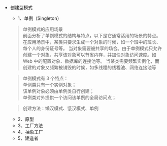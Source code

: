 - 创建型模式
    - 1、单例（Singleton）
    >单例模式的应用场景<br>
     前面分析了单例模式的结构与特点，以下是它通常适用的场景的特点。
     在应用场景中，某类只要求生成一个对象的时候，如一个班中的班长、每个人的身份证号等。
     当对象需要被共享的场合。由于单例模式只允许创建一个对象，共享该对象可以节省内存，并加快对象访问速度。如 Web 中的配置对象、数据库的连接池等。
     当某类需要频繁实例化，而创建的对象又频繁被销毁的时候，如多线程的线程池、网络连接池等<br>
     
     >单例模式有 3 个特点：<br>
     单例类只有一个实例对象；<br>
     该单例对象必须由单例类自行创建；<br>
     单例类对外提供一个访问该单例的全局访问点；<br>
     
     >创建方法：懒汉模式、饿汉模式、单例
     
    - 2、原型
    - 3、工厂方法
    - 4、抽象工厂
    - 5、建造者